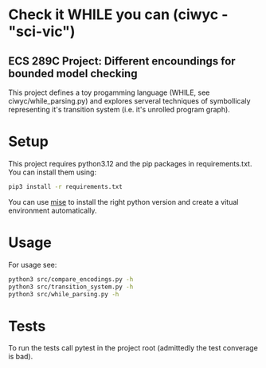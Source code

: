 Check it WHILE you can (ciwyc - "sci-vic")
==========================================
ECS 289C Project: Different encoundings for bounded model checking
------------------------------------------------------------------

This project defines a toy progamming language (WHILE, see ciwyc/while_parsing.py)
and explores serveral techniques of symbollicaly representing it's transition system
(i.e. it's unrolled program graph).


Setup
=====

This project requires python3.12 and the pip packages in requirements.txt.  
You can install them using:
```bash
pip3 install -r requirements.txt
```
You can use [mise](https://github.com/jdx/mise) to install the right python version and create a
vitual environment automatically.

Usage
=====

For usage see:
```bash
python3 src/compare_encodings.py -h
python3 src/transition_system.py -h
python3 src/while_parsing.py -h
```

Tests
=====

To run the tests call pytest in the project root (admittedly the test converage is bad).
